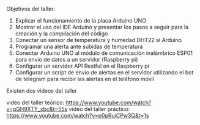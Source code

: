 Objetivos del taller:

1.  Explicar el funcionamiento de la placa Arduino UNO
2. Mostrar el uso del IDE Arduino y presentar los pasos a seguir para la creación y la compilación del código
3. Conectar un sensor de temperatura y humedad DHT22 al Arduino
4. Programar una alerta ante subidas de temperatura
5. Conectar Arduino UNO al módulo de comunicación inalámbrico ESP01 para envío de datos a un servidor (Raspberry pi)
6. Configurar un servidor API Restful en el Raspberry pi
7. Configurar un script de envio de alertas en el servidor utilizando el bot de telegram para recibir las alertas en el teléfono móvil

Existen dos videos del taller

video del taller teórico:
https://www.youtube.com/watch?v=gGH9XTY_xbc&t=55s
video del taller práctico:
https://www.youtube.com/watch?v=p0pRuiCPw3Q&t=1s
